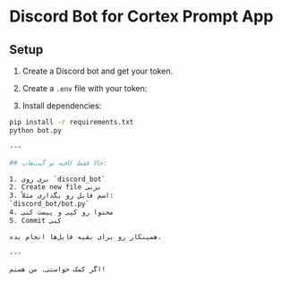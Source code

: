 # Discord Bot for Cortex Prompt App

## Setup

1. Create a Discord bot and get your token.
2. Create a `.env` file with your token:


3. Install dependencies:

```bash
pip install -r requirements.txt
python bot.py

---

## حالا فقط کافیه تو گیت‌هاب:

1. بری روی `discord_bot`  
2. Create new file بزنی  
3. اسم فایل رو بگذاری مثلاً:  
`discord_bot/bot.py`  
4. محتوا رو کپی و پیست کنی  
5. Commit کنی  

همینکار رو برای بقیه فایل‌ها انجام بده.

---

اگر کمک خواستی، من هستم!
